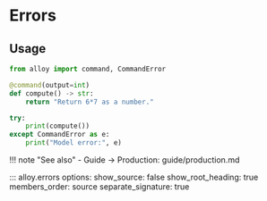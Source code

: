 # Errors

## Usage

```python
from alloy import command, CommandError

@command(output=int)
def compute() -> str:
    return "Return 6*7 as a number."

try:
    print(compute())
except CommandError as e:
    print("Model error:", e)
```

!!! note "See also"
    - Guide → Production: guide/production.md

::: alloy.errors
    options:
      show_source: false
      show_root_heading: true
      members_order: source
      separate_signature: true
